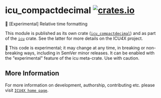 # icu_compactdecimal [![crates.io](https://img.shields.io/crates/v/icu_compactdecimal)](https://crates.io/crates/icu_compactdecimal)

🚧 \[Experimental\] Relative time formatting

This module is published as its own crate ([`icu_compactdecimal`](https://docs.rs/icu_compactdecimal/latest/icu_compactdecimal/))
and as part of the [`icu`](https://docs.rs/icu/latest/icu/) crate. See the latter for more details on the ICU4X project.

<div class="stab unstable">
🚧 This code is experimental; it may change at any time, in breaking or non-breaking ways,
including in SemVer minor releases. It can be enabled with the "experimental" feature
of the icu meta-crate. Use with caution.
</div>


## More Information

For more information on development, authorship, contributing etc. please visit [`ICU4X home page`](https://github.com/unicode-org/icu4x).
